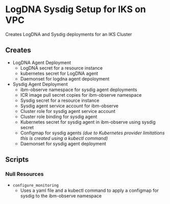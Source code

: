 # LogDNA Sysdig Setup for IKS on VPC

Creates LogDNA and Sysdig deployments for an IKS Cluster

## Creates

- LogDNA Agent Deployment
    - LogDNA secret for a resource instance
    - kubernetes secret for LogDNA agent
    - Daemonset for logdna agent depoloyment
- Sysdig Agent Deployment
    - ibm-observe namespace for sysdig agent deployments
    - ICR image pull secret copies for ibm-observe namespace
    - Sysdig secret for a resource instance
    - Sysdig agent service account for ibm-observe
    - Cluster role for sysdig agent service account
    - Cluster role binding for sysdig agent
    - Kubernetes secret for sysdig agent in ibm-observe using sysdig secret
    - Configmap for sysdig agents *(due to Kubernetes provider limitations this is created using a kubectl command)*
    - Daemonset for sysdig agent deployment

## Scripts

### Null Resources

- `configure_monitoring`
    - Uses a yaml file and a kubectl command to apply a configmap for sysdig to the ibm-observe namespace